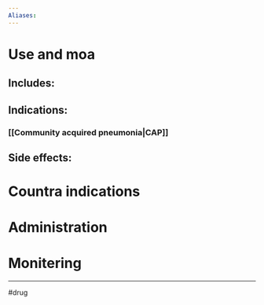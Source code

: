 ```yaml
---
Aliases:
---
```

# Use and moa
## Includes:
## Indications:
### [[Community acquired pneumonia|CAP]]
## Side effects:
# Countra indications
# Administration 
# Monitering 

---
#drug 